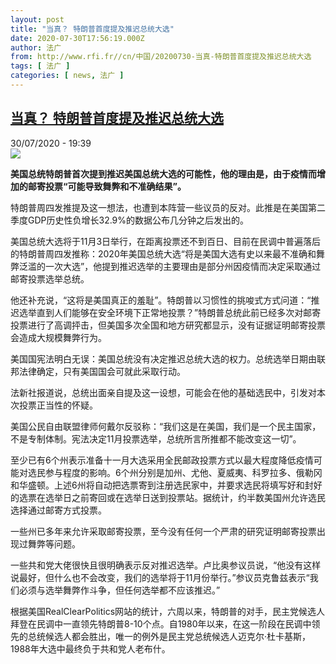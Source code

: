```yaml
---
layout: post
title: "当真？ 特朗普首度提及推迟总统大选"
date: 2020-07-30T17:56:19.000Z
author: 法广
from: http://www.rfi.fr//cn/中国/20200730-当真-特朗普首度提及推迟总统大选
tags: [ 法广 ]
categories: [ news, 法广 ]
---
```

<!--1596131779000-->
[当真？ 特朗普首度提及推迟总统大选](http://www.rfi.fr//cn/%E4%B8%AD%E5%9B%BD/20200730-%E5%BD%93%E7%9C%9F-%E7%89%B9%E6%9C%97%E6%99%AE%E9%A6%96%E5%BA%A6%E6%8F%90%E5%8F%8A%E6%8E%A8%E8%BF%9F%E6%80%BB%E7%BB%9F%E5%A4%A7%E9%80%89)
------

<div>
<div>30/07/2020 - 19:39</div><img src="https://s.rfi.fr/media/display/8a416d86-d28b-11ea-bc2d-005056bf87d6/w:310/p:16x9/2020-07-30T094534Z_1857711547_RC2L3I9ES02J_RTRMADP_3_USA-ELECTION-TRUMP.JPG"><p><strong>美国总统特朗普首次提到推迟美国总统大选的可能性，他的理由是，由于疫情而增加的邮寄投票“可能导致舞弊和不准确结果”。</strong></p><div class="t-content__body u-clearfix"><div class="m-interstitial"></div><p>特朗普周四发推提及这一想法，也遭到本阵营一些议员的反对。此推是在美国第二季度GDP历史性负增长32.9%的数据公布几分钟之后发出的。</p><p>美国总统大选将于11月3日举行，在距离投票还不到百日、目前在民调中普遍落后的特朗普周四发推称：2020年美国总统大选“将是美国大选有史以来最不准确和舞弊泛滥的一次大选”，他提到推迟选举的主要理由是部分州因疫情而决定采取通过邮寄投票选举总统。</p><p>他还补充说，“这将是美国真正的羞耻”。特朗普以习惯性的挑唆式方式问道：“推迟选举直到人们能够在安全环境下正常地投票？”特朗普总统此前已经多次对邮寄投票进行了高调抨击，但美国多次全国和地方研究都显示，没有证据证明邮寄投票会造成大规模舞弊行为。</p><p>美国国宪法明白无误：美国总统没有决定推迟总统大选的权力。总统选举日期由联邦法律确定，只有美国国会可就此采取行动。</p><p>法新社报道说，总统出面亲自提及这一设想，可能会在他的基础选民中，引发对本次投票正当性的怀疑。</p><p>美国公民自由联盟律师何戴尔反驳称：“我们这是在美国，我们是一个民主国家，不是专制体制。宪法决定11月投票选举，总统所言所推都不能改变这一切”。</p><p>至少已有6个州表示准备十一月大选采用全民邮政投票方式以最大程度降低疫情可能对选民参与程度的影响。6个州分别是加州、尤他、夏威夷、科罗拉多、俄勒冈和华盛顿。上述6州将自动把选票寄到注册选民家中，并要求选民将填写好和封好的选票在选举日之前寄回或在选举日送到投票站。据统计，约半数美国州允许选民选择通过邮寄方式投票。</p><p>一些州已多年来允许采取邮寄投票，至今没有任何一个严肃的研究证明邮寄投票出现过舞弊等问题。</p><p>一些共和党大佬很快且很明确表示反对推迟选举。卢比奥参议员说，“他没有这样说最好，但什么也不会改变，我们的选举将于11月份举行。”参议员克鲁兹表示“我们必须与选举舞弊作斗争，但任何选举都不应该推迟。”</p><p>根据美国RealClearPolitics网站的统计，六周以来，特朗普的对手，民主党候选人拜登在民调中一直领先特朗普8-10个点。自1980年以来，在这一阶段在民调中领先的总统候选人都会胜出，唯一的例外是民主党总统候选人迈克尔·杜卡基斯，1988年大选中最终负于共和党人老布什。</p><p> </p><div class="o-self-promo o-self-promo--nl o-self-promo--hidden" data-selfpromo-newsletter></div><div class="o-self-promo o-self-promo--app o-self-promo--hidden" data-selfpromo-app></div></div>
</div>

